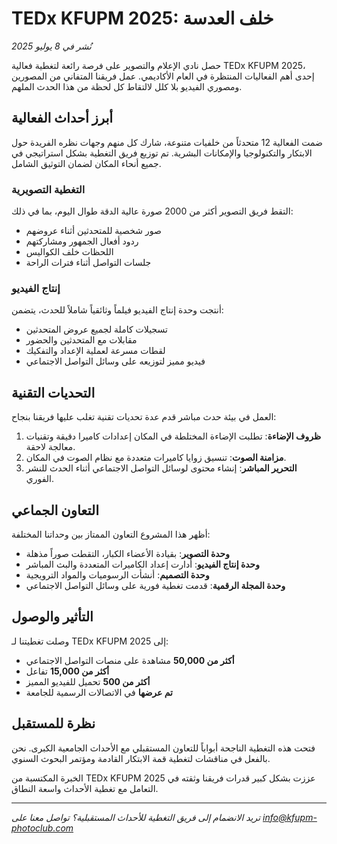 # TEDx KFUPM 2025: خلف العدسة

*نُشر في 8 يوليو 2025*

حصل نادي الإعلام والتصوير على فرصة رائعة لتغطية فعالية TEDx KFUPM 2025، إحدى أهم الفعاليات المنتظرة في العام الأكاديمي. عمل فريقنا المتفاني من المصورين ومصوري الفيديو بلا كلل لالتقاط كل لحظة من هذا الحدث الملهم.

## أبرز أحداث الفعالية

ضمت الفعالية 12 متحدثاً من خلفيات متنوعة، شارك كل منهم وجهات نظره الفريدة حول الابتكار والتكنولوجيا والإمكانات البشرية. تم توزيع فريق التغطية بشكل استراتيجي في جميع أنحاء المكان لضمان التوثيق الشامل.

### التغطية التصويرية

التقط فريق التصوير أكثر من 2000 صورة عالية الدقة طوال اليوم، بما في ذلك:

- صور شخصية للمتحدثين أثناء عروضهم
- ردود أفعال الجمهور ومشاركتهم
- اللحظات خلف الكواليس
- جلسات التواصل أثناء فترات الراحة

### إنتاج الفيديو

أنتجت وحدة إنتاج الفيديو فيلماً وثائقياً شاملاً للحدث، يتضمن:

- تسجيلات كاملة لجميع عروض المتحدثين
- مقابلات مع المتحدثين والحضور
- لقطات مسرعة لعملية الإعداد والتفكيك
- فيديو مميز لتوزيعه على وسائل التواصل الاجتماعي

## التحديات التقنية

العمل في بيئة حدث مباشر قدم عدة تحديات تقنية تغلب عليها فريقنا بنجاح:

1. **ظروف الإضاءة**: تطلبت الإضاءة المختلطة في المكان إعدادات كاميرا دقيقة وتقنيات معالجة لاحقة.
2. **مزامنة الصوت**: تنسيق زوايا كاميرات متعددة مع نظام الصوت في المكان.
3. **التحرير المباشر**: إنشاء محتوى لوسائل التواصل الاجتماعي أثناء الحدث للنشر الفوري.

## التعاون الجماعي

أظهر هذا المشروع التعاون الممتاز بين وحداتنا المختلفة:

- **وحدة التصوير**: بقيادة الأعضاء الكبار، التقطت صوراً مذهلة
- **وحدة إنتاج الفيديو**: أدارت إعداد الكاميرات المتعددة والبث المباشر
- **وحدة التصميم**: أنشأت الرسوميات والمواد الترويجية
- **وحدة المجلة الرقمية**: قدمت تغطية فورية على وسائل التواصل الاجتماعي

## التأثير والوصول

وصلت تغطيتنا لـ TEDx KFUPM 2025 إلى:

- **أكثر من 50,000** مشاهدة على منصات التواصل الاجتماعي
- **أكثر من 15,000** تفاعل
- **أكثر من 500** تحميل للفيديو المميز
- **تم عرضها** في الاتصالات الرسمية للجامعة

## نظرة للمستقبل

فتحت هذه التغطية الناجحة أبواباً للتعاون المستقبلي مع الأحداث الجامعية الكبرى. نحن بالفعل في مناقشات لتغطية قمة الابتكار القادمة ومؤتمر البحوث السنوي.

الخبرة المكتسبة من TEDx KFUPM 2025 عززت بشكل كبير قدرات فريقنا وثقته في التعامل مع تغطية الأحداث واسعة النطاق.

---

*تريد الانضمام إلى فريق التغطية للأحداث المستقبلية؟ تواصل معنا على info@kfupm-photoclub.com*

